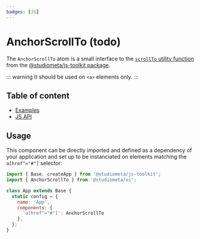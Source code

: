 ```yaml
---
badges: [JS]
---
```


# AnchorScrollTo (todo) <Badges :texts="$frontmatter.badges" />

The `AnchorScrollTo` atom is a small interface to the [`scrollTo` utility function](https://js-toolkit.studiometa.dev/utils/scrollTo.html) from the [@studiometa/js-toolkit package](https://js-toolkit.studiometa.dev).

::: warning
It should be used on `<a>` elements only.
:::

## Table of content

- [Examples](./examples)
- [JS API](./js-api)

## Usage

This component can be directly imported and defined as a dependency of your application and set up to be instanciated on elements matching the `a[href^="#"]` selector:

```js {2,8}
import { Base, createApp } from '@studiometa/js-toolkit';
import { AnchorScrollTo } from '@studiometa/ui';

class App extends Base {
  static config = {
    name: 'App',
    components: {
      'a[href^="#"]': AnchorScrollTo
    },
  };
}
```
